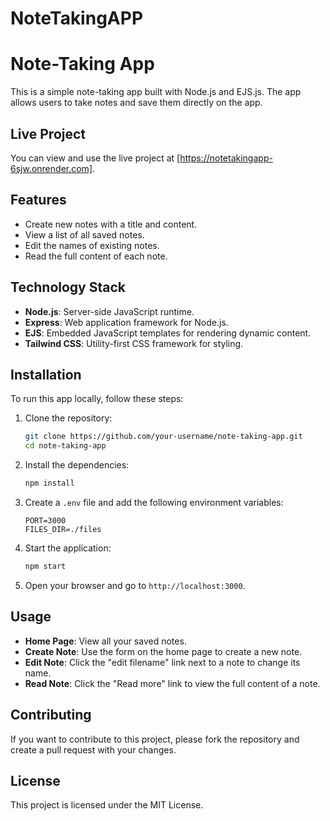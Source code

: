 # NoteTakingAPP

# Note-Taking App

This is a simple note-taking app built with Node.js and EJS.js. The app allows users to take notes and save them directly on the app.

## Live Project

You can view and use the live project at [https://notetakingapp-6sjw.onrender.com].

## Features

- Create new notes with a title and content.
- View a list of all saved notes. 
- Edit the names of existing notes.
- Read the full content of each note.
 
## Technology Stack

- **Node.js**: Server-side JavaScript runtime.
- **Express**: Web application framework for Node.js.
- **EJS**: Embedded JavaScript templates for rendering dynamic content.
- **Tailwind CSS**: Utility-first CSS framework for styling.

## Installation

To run this app locally, follow these steps:

1. Clone the repository:
    ```bash
    git clone https://github.com/your-username/note-taking-app.git
    cd note-taking-app
    ```

2. Install the dependencies:
    ```bash
    npm install
    ```

3. Create a `.env` file and add the following environment variables:
    ```plaintext
    PORT=3000
    FILES_DIR=./files
    ```

4. Start the application:
    ```bash
    npm start
    ```

5. Open your browser and go to `http://localhost:3000`.

## Usage

- **Home Page**: View all your saved notes.
- **Create Note**: Use the form on the home page to create a new note.
- **Edit Note**: Click the "edit filename" link next to a note to change its name.
- **Read Note**: Click the "Read more" link to view the full content of a note.

## Contributing

If you want to contribute to this project, please fork the repository and create a pull request with your changes.

## License

This project is licensed under the MIT License.


